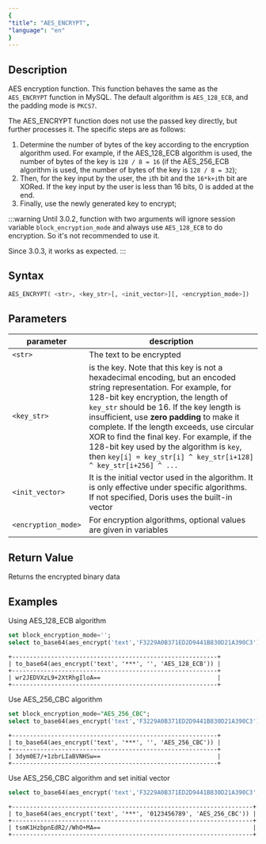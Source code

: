 ```yaml
---
{
"title": "AES_ENCRYPT",
"language": "en"
}
---
```


## Description

AES encryption function. This function behaves the same as the `AES_ENCRYPT` function in MySQL. The default algorithm is `AES_128_ECB`, and the padding mode is `PKCS7`.

The AES_ENCRYPT function does not use the passed key directly, but further processes it. The specific steps are as follows:

1. Determine the number of bytes of the key according to the encryption algorithm used. For example, if the AES_128_ECB algorithm is used, the number of bytes of the key is `128 / 8 = 16` (if the AES_256_ECB algorithm is used, the number of bytes of the key is `128 / 8 = 32`);
2. Then, for the key input by the user, the `i`th bit and the `16*k+i`th bit are XORed. If the key input by the user is less than 16 bits, 0 is added at the end.
3. Finally, use the newly generated key to encrypt;

:::warning
Until 3.0.2, function with two arguments will ignore session variable `block_encryption_mode` and always use `AES_128_ECB` to do encryption. So it's not recommended to use it.

Since 3.0.3, it works as expected.
:::

## Syntax

```sql
AES_ENCRYPT( <str>, <key_str>[, <init_vector>][, <encryption_mode>])
```

## Parameters

| parameter           | description                                                                                                                                                                                         |
|---------------------|-----------------------------------------------------------------------------------------------------------------------------------------------------------------------------------------------------|
| `<str>`             | The text to be encrypted                                                                                                                                                                                              |
| `<key_str>`         | is the key. Note that this key is not a hexadecimal encoding, but an encoded string representation. For example, for 128-bit key encryption, the length of `key_str` should be 16. If the key length is insufficient, use **zero padding** to make it complete. If the length exceeds, use circular XOR to find the final key. For example, if the 128-bit key used by the algorithm is `key`, then `key[i] = key_str[i] ^ key_str[i+128] ^ key_str[i+256] ^ ...` |
| `<init_vector>`     | It is the initial vector used in the algorithm. It is only effective under specific algorithms. If not specified, Doris uses the built-in vector                                                                                                                                                          |
| `<encryption_mode>` | For encryption algorithms, optional values ​​are given in variables                                                                                                                                                                                       |

## Return Value

Returns the encrypted binary data

## Examples

Using AES_128_ECB algorithm

```sql
set block_encryption_mode='';
select to_base64(aes_encrypt('text','F3229A0B371ED2D9441B830D21A390C3'));
```

```text
+----------------------------------------------------------+
| to_base64(aes_encrypt('text', '***', '', 'AES_128_ECB')) |
+----------------------------------------------------------+
| wr2JEDVXzL9+2XtRhgIloA==                                 |
+----------------------------------------------------------+
```

Use AES_256_CBC algorithm

```sql
set block_encryption_mode="AES_256_CBC";
select to_base64(aes_encrypt('text','F3229A0B371ED2D9441B830D21A390C3'));
```

```text
+----------------------------------------------------------+
| to_base64(aes_encrypt('text', '***', '', 'AES_256_CBC')) |
+----------------------------------------------------------+
| 3dym0E7/+1zbrLIaBVNHSw==                                 |
+----------------------------------------------------------+
```

Use AES_256_CBC algorithm and set initial vector

```sql
select to_base64(aes_encrypt('text','F3229A0B371ED2D9441B830D21A390C3', '0123456789'));
```

```text
+--------------------------------------------------------------------+
| to_base64(aes_encrypt('text', '***', '0123456789', 'AES_256_CBC')) |
+--------------------------------------------------------------------+
| tsmK1HzbpnEdR2//WhO+MA==                                           |
+--------------------------------------------------------------------+
```
